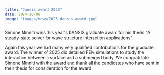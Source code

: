 ```yaml
---
title: "Dansis award 2025"
date: 2024-10-08
image: "images/news/2025-dansis-award.jpg"
---
```


Simone Minniti wins this year's DANSIS graduate award for his thesis "A steady-state solver for wave structure interaction applications".

Again this year we had many very qualified contributions for the graduate award. The winner of 2025 did detailed FEM simulations to study the interaction between a surface and a submerged body.
We congratulate Simone Minniti with the award and thank all the candidates who have sent in their thesis for consideration for the award.